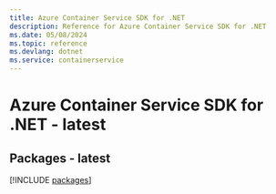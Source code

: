 ```yaml
---
title: Azure Container Service SDK for .NET
description: Reference for Azure Container Service SDK for .NET
ms.date: 05/08/2024
ms.topic: reference
ms.devlang: dotnet
ms.service: containerservice
---
```

# Azure Container Service SDK for .NET - latest
## Packages - latest
[!INCLUDE [packages](container-service-index.md)]